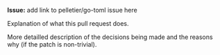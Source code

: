 **Issue:** add link to pelletier/go-toml issue here

Explanation of what this pull request does.

More detailled description of the decisions being made and the reasons why (if the patch is non-trivial). 

